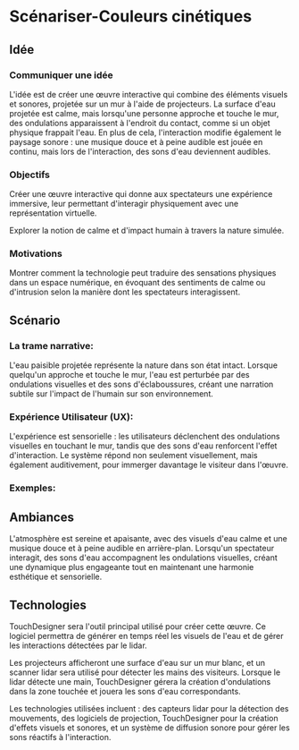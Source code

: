 # Scénariser-Couleurs cinétiques

## Idée

### Communiquer une idée
L'idée est de créer une œuvre interactive qui combine des éléments visuels et sonores, projetée sur un mur à l'aide de projecteurs. La surface d'eau projetée est calme, mais lorsqu'une personne approche et touche le mur, des ondulations apparaissent à l'endroit du contact, comme si un objet physique frappait l'eau. En plus de cela, l'interaction modifie également le paysage sonore : une musique douce et à peine audible est jouée en continu, mais lors de l'interaction, des sons d'eau deviennent audibles.

### Objectifs
Créer une œuvre interactive qui donne aux spectateurs une expérience immersive, leur permettant d'interagir physiquement avec une représentation virtuelle.

Explorer la notion de calme et d'impact humain à travers la nature simulée.

### Motivations
Montrer comment la technologie peut traduire des sensations physiques dans un espace numérique, en évoquant des sentiments de calme ou d'intrusion selon la manière dont les spectateurs interagissent.


## Scénario

### La trame narrative:

L'eau paisible projetée représente la nature dans son état intact. Lorsque quelqu'un approche et touche le mur, l'eau est perturbée par des ondulations visuelles et des sons d'éclaboussures, créant une narration subtile sur l'impact de l'humain sur son environnement.

### Expérience Utilisateur (UX):

L'expérience est sensorielle : les utilisateurs déclenchent des ondulations visuelles en touchant le mur, tandis que des sons d'eau renforcent l'effet d'interaction. Le système répond non seulement visuellement, mais également auditivement, pour immerger davantage le visiteur dans l'œuvre.

### Exemples:


## Ambiances

L'atmosphère est sereine et apaisante, avec des visuels d'eau calme et une musique douce et à peine audible en arrière-plan. Lorsqu'un spectateur interagit, des sons d'eau accompagnent les ondulations visuelles, créant une dynamique plus engageante tout en maintenant une harmonie esthétique et sensorielle.


## Technologies

TouchDesigner sera l'outil principal utilisé pour créer cette œuvre. Ce logiciel permettra de générer en temps réel les visuels de l'eau et de gérer les interactions détectées par le lidar.

Les projecteurs afficheront une surface d'eau sur un mur blanc, et un scanner lidar sera utilisé pour détecter les mains des visiteurs. Lorsque le lidar détecte une main, TouchDesigner gérera la création d'ondulations dans la zone touchée et jouera les sons d'eau correspondants.

Les technologies utilisées incluent : des capteurs lidar pour la détection des mouvements, des logiciels de projection, TouchDesigner pour la création d'effets visuels et sonores, et un système de diffusion sonore pour gérer les sons réactifs à l'interaction.

